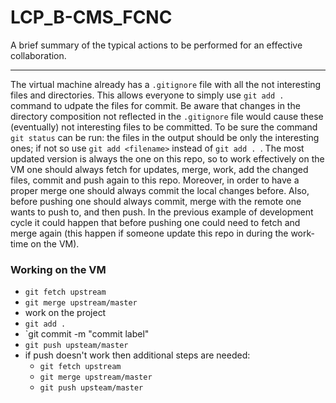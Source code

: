 # LCP_B-CMS_FCNC

A brief summary of the typical actions to be performed for an effective collaboration.

***

The virtual machine already has a `.gitignore` file with all the not interesting files and directories. This allows everyone to simply use `git add . ` command
to udpate the files for commit. Be aware that changes in the directory composition not reflected in the `.gitignore` file would cause these (eventually) not
interesting files to be committed. To be sure the command `git status` can be run: the files in the output should be only the interesting ones; if not so
use `git add <filename>` instead of `git add . `. The most updated version is always the one on this repo, so to work effectively on the VM one should always fetch
for updates, merge, work, add the changed files, commit and push again to this repo. Moreover, in order to have a proper merge one should always commit the local
changes before. Also, before pushing one should always commit, merge with the remote one wants to push to, and then push. In the previous example of development
cycle it could happen that before pushing one could need to fetch and merge again (this happen if someone update this repo in during the work-time on the VM).

### Working on the VM

* `git fetch upstream`
* `git merge upstream/master`
* work on the project
* `git add . `
* `git commit -m "commit label"
* `git push upsteam/master`
* if push doesn't work then additional steps are needed:
  - `git fetch upstream`
  - `git merge upstream/master`
  - `git push upsteam/master`







